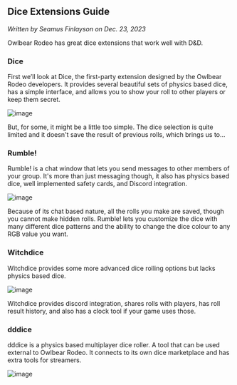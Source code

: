 ## Dice Extensions Guide

*Written by Seamus Finlayson on Dec. 23, 2023*

Owlbear Rodeo has great dice extensions that work well with D&D.

### Dice

First we’ll look at Dice, the first-party extension designed by the Owlbear Rodeo developers. It provides several beautiful sets of physics based dice, has a simple interface, and allows you to show your roll to other players or keep them secret.

![image](https://raw.githubusercontent.com/owlbear-rodeo/dice/main/docs/header.jpg)

But, for some, it might be a little too simple. The dice selection is quite limited and it doesn't save the result of previous rolls, which brings us to...

### Rumble!

Rumble! is a chat window that lets you send messages to other members of your group. It's more than just messaging though, it also has physics based dice, well implemented safety cards, and Discord integration.

![image](https://battle-system.com/owlbear/rumble-docs/brpview.png)

Because of its chat based nature, all the rolls you make are saved, though you cannot make hidden rolls. Rumble! lets you customize the dice with many different dice patterns and the ability to change the dice colour to any RGB value you want.

### Witchdice

Witchdice provides some more advanced dice rolling options but lacks physics based dice.

![image](https://witchdice.com/owlbear_ext/store_hero.png)

Witchdice provides discord integration, shares rolls with players, has roll result history, and also has a clock tool if your game uses those.

### dddice

dddice is a physics based multiplayer dice roller. A tool that can be used external to Owlbear Rodeo. It connects to its own dice marketplace and has extra tools for streamers.

![image](https://cdn.dddice.com/owlbear/store.png)
